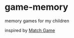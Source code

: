 # game-memory

memory games for my children

inspired by [Match Game](https://s3.amazonaws.com/codecademy-content/courses/freelance-1/project-solutions/Live+Sites/F1U8PMatch_solution/project/index.html)
